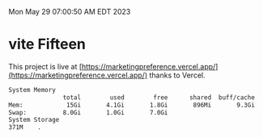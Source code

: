 Mon May 29 07:00:50 AM EDT 2023

# vite Fifteen


This project is live at [https://marketingpreference.vercel.app/](https://marketingpreference.vercel.app/) thanks to Vercel.

```bash
System Memory
               total        used        free      shared  buff/cache   available
Mem:            15Gi       4.1Gi       1.8Gi       896Mi       9.3Gi       9.9Gi
Swap:          8.0Gi       1.0Gi       7.0Gi
System Storage
371M	.
```
